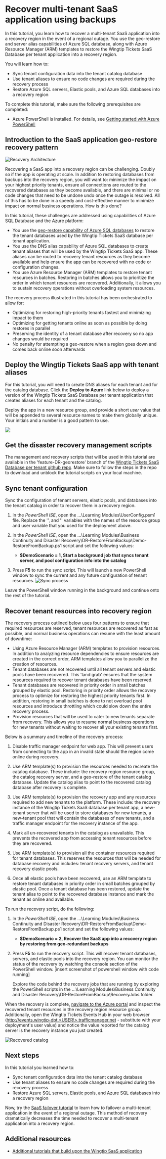 # Recover multi-tenant SaaS application using backups

In this tutorial, you learn how to recover a multi-tenant SaaS application into a recovery region in the event of a regional outage. You use the geo-restore and server alias capabilities of Azure SQL database, along with Azure Resource Manager (ARM) templates to restore the Wingtip Tickets SaaS Database per tenant application into a recovery region.

You will learn how to:

* Sync tenant configuration data into the tenant catalog database
* Use tenant aliases to ensure no code changes are required during the recovery process 
* Restore Azure SQL servers, Elastic pools, and Azure SQL databases into a recovery region 

To complete this tutorial, make sure the following prerequisites are completed:

* Azure PowerShell is installed. For details, see [Getting started with Azure PowerShell](https://docs.microsoft.com/powershell/azure/get-started-azureps)


## Introduction to the SaaS application geo-restore recovery pattern

![Recovery Architecture](TutorialMedia/recoveryarchitecture.png)

Recovering a SaaS app into a recovery region can be challenging. Doubly so if the app is operating at scale. In addition to restoring databases from backups into the recovery region, you will want to: minimize the impact on your highest priority tenants, ensure all connections are routed to the recovered databases as they become available, and there are minimal or no code changes that need to be undone undo once the outage is resolved. All of this has to be done in a speedy and cost-effective manner to minimize impact on normal business operations. How is this done?

In this tutorial, these challenges are addressed using capabilities of Azure SQL Database and the Azure platform:

* You use the [geo-restore capability of Azure SQL databases](https://docs.microsoft.com/azure/sql-database/sql-database-disaster-recovery) to restore the tenant databases used by the Wingtip Tickets SaaS database per tenant application. 
* You use the DNS alias capability of Azure SQL databases to create tenant aliases that will be used by the Wingtip Tickets SaaS app. These aliases can be routed to recovery tenant resources as they become available and help ensure the app can be recovered with no code or configuration changes.
* You use Azure Resource Manager (ARM) templates to restore tenant resources in batches. Restoring in batches allows you to prioritize the order in which tenant resources are recovered. Additionally, it allows you to sustain recovery operations without overloading system resources. 

The recovery process illustrated in this tutorial has been orchestrated to allow for:

* Optimizing for restoring high-priority tenants fastest and minimizing impact to them
* Optimizing for getting tenants online as soon as possible by doing restores in parallel
* Preserving the identity of a tenant database after recovery so no app changes would be required
* No penalty for attempting a geo-restore when a region goes down and comes back online soon afterwards

## Deploy the Wingtip Tickets SaaS app with tenant aliases 
For this tutorial, you will need to create DNS aliases for each tenant and for the catalog database. Click the **Deploy to Azure** link below to deploy a version of the Wingtip Tickets SaaS Database per tenant application that creates aliases for each tenant and the catalog. 

Deploy the app in a new resource group, and provide a short *user* value that will be appended to several resource names to make them globally unique.  Your initials and a number is a good pattern to use.

<a href="https://aka.ms/deploywingtipdpt-aliases" target="_blank">
    <img src="http://azuredeploy.net/deploybutton.png"/>
</a>

## Get the disaster recovery management scripts 

The management and recovery scripts that will be used in this tutorial are available in the 'feature-DR-georestore' branch of the [Wingtip Tickets SaaS Database per tenant github repo](https://github.com/Microsoft/WingtipTicketsSaaS-DbPerTenant/tree/feature-AliasExtensions). Make sure to follow the steps in the repo to download and unblock the tutorial scripts on your local machine.

## Sync tenant configuration

Sync the configuration of tenant servers, elastic pools, and databases into the tenant catalog in order to recover them in a recovery region.

1. In the *PowerShell ISE*, open the ...\Learning Modules\UserConfig.psm1 file. Replace the '<resourcegroup>', and '<user>' variables with the names of the resource group and user variable that you used for the deployment above.

2. In the *PowerShell ISE*, open the ...\Learning Modules\Business Continuity and Disaster Recovery\DR-RestoreFromBackup\Demo-RestoreFromBackup.ps1 script and set the following values:
	* **$DemoScenario = 1, Start a background job that syncs tenant server, and pool configuration info into the catalog**

3. Press **F5** to run the sync script. This will launch a new PowerShell window to sync the current and any future configuration of tenant resources.
![Sync process](TutorialMedia/syncprocess.png)

Leave the PowerShell window running in the background and continue onto the rest of the tutorial. 

## Recover tenant resources into recovery region

The recovery process outlined below uses four patterns to ensure that required resources are reserved, tenant resources are recovered as fast as possible, and normal business operations can resume with the least amount of downtime:

* Using Azure Resource Manager (ARM) templates to provision resources. In addition to analyzing resource dependencies to ensure resources are created in the correct order, ARM templates allow you to parallelize the creation of resources. 
* Tenant databases are not recovered until all tenant servers and elastic pools have been recovered. This 'land grab' ensures that the system resources required to recover tenant databases have been reserved.
* Tenant databases are recovered in priority order in small batches grouped by elastic pool. Restoring in priority order allows the recovery process to optimize for restoring the highest priority tenants first. In addition, restoring in small batches is done to not overload pool resources and introduce throttling which could slow down the entire recovery process.
* Provision resources that will be used to cater to new tenants separate from recovery. This allows you to resume normal business operations for new tenants without waiting to recover all your existing tenants first.

Below is a summary and timeline of the recovery process:

1. Disable traffic manager endpoint for web app. This will prevent users from connecting to the app in an invalid state should the region come online during recovery.

2. Use ARM template(s) to provision the resources needed to recreate the catalog database. These include: the recovery region resource group, the catalog recovery server, and a geo-restore of the tenant catalog database. Update the catalog alias to point to the recovered catalog database after recovery is complete.

3. Use ARM template(s) to provision the recovery app and any resources required to add new tenants to the platform. These include: the recovery instance of the Wingtip Tickets SaaS database per tenant app, a new-tenant server that will be used to store databases for new tenants, a new-tenant pool that will contain the databases of new tenants, and a traffic manager endpoint for the recovery instance of the app.
		
4. Mark all un-recovered tenants in the catalog as unavailable. This prevents the recovered app from accessing tenant resources before they are recovered.

5. Use ARM template(s) to provision all the container resources required for tenant databases. This reserves the resources that will be needed for database recovery and includes: tenant recovery servers, and tenant recovery elastic pools.

6. Once all elastic pools have been recovered, use an ARM template to restore tenant databases in priority order in small batches grouped by elastic pool. Once a tenant database has been restored, update the tenant alias to point to the recovered database instance and mark the tenant as online and available.


To run the recovery script, do the following:

1. In the *PowerShell ISE*, open the ...\Learning Modules\Business Continuity and Disaster Recovery\DR-RestoreFromBackup\Demo-RestoreFromBackup.ps1 script and set the following values:
	* **$DemoScenario = 2, Recover the SaaS app into a recovery region by restoring from geo-redundant backups**

2. Press **F5** to run the recovery script. This will recover tenant databases, servers, and elastic pools into the recovery region. You can monitor the status of the recovery by watching the console section of the PowerShell window.
	[insert screenshot of powershell window with code running]

	Explore the code behind the recovery jobs that are running by exploring the PowerShell scripts in the ...\Learning Modules\Business Continuity and Disaster Recovery\DR-RestoreFromBackup\RecoveryJobs folder.

When the recovery is complete, [navigate to the Azure portal](https://portal.azure.com) and inspect the recovered tenant resources in the recovery region resource group. Additionally, open the Wingtip Tickets Events Hub in your web browser (http://events.wingtip-dpt.<USER\>.trafficmanager.net - substitute <USER> with your deployment's user value) and notice the value reported for the catalog server is the recovery instance you just created.

![Recovered catalog](TutorialMedia/recoveredcatalogserver.png)

## Next steps

In this tutorial you learned how to:

* Sync tenant configuration data into the tenant catalog database
* Use tenant aliases to ensure no code changes are required during the recovery process 
* Restore Azure SQL servers, Elastic pools, and Azure SQL databases into a recovery region 

Now, try the [SaaS failover tutorial]() to learn how to failover a multi-tenant application in the event of a regional outage. This method of recovery dramatically decreases the time needed to recover a multi-tenant application into a recovery region.

## Additional resources

* [Additional tutorials that build upon the Wingtip SaaS application](https://docs.microsoft.com/en-us/azure/sql-database/sql-database-wtp-overview#sql-database-wingtip-saas-tutorials)

